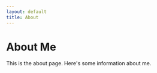 ```yaml
---
layout: default
title: About
---
```

# About Me
This is the about page. Here's some information about me.